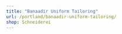 ```yaml
---
title: "Banaadir Uniform Tailoring"
url: /portland/banaadir-uniform-tailoring/
shop: Schneiderei
---
```

